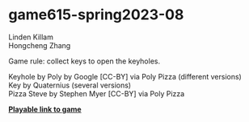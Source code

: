 # game615-spring2023-08
 
Linden Killam<br>
Hongcheng Zhang<br>

Game rule: collect keys to open the keyholes.

Keyhole by Poly by Google [CC-BY] via Poly Pizza (different versions)<br>
Key by Quaternius (several versions)<br>
Pizza Steve by Stephen Myer [CC-BY] via Poly Pizza<br>

[**Playable link to game**](https://lindenkilliam.github.io/game615-spring2023-08/exercise08/play/) 
